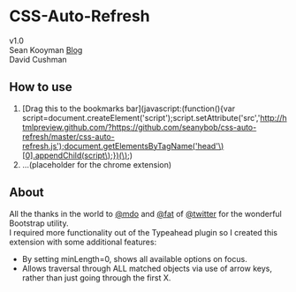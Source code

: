 CSS-Auto-Refresh
========================

v1.0<br />
Sean Kooyman [Blog](http://teachthe.net)<br />
David Cushman

How to use
-----------------
1) [Drag this to the bookmarks bar](javascript:(function(\){var script=document.createElement('script'\);script.setAttribute('src','http://htmlpreview.github.com/?https://github.com/seanybob/css-auto-refresh/master/css-auto-refresh.js');document.getElementsByTagName('head'\)[0].appendChild(script\);})(\);)
2) ...(placeholder for the chrome extension)

About
-----------------
All the thanks in the world to [@mdo](https://twitter.com/#!/mdo) and [@fat](https://twitter.com/#!/fat) of [@twitter](https://twitter.com/) for the wonderful Bootstrap utility.<br />
I required more functionality out of the Typeahead plugin so I created this extension with some additional features:

- By setting minLength=0, shows all available options on focus.
- Allows traversal through ALL matched objects via use of arrow keys, rather than just going through the first X.
